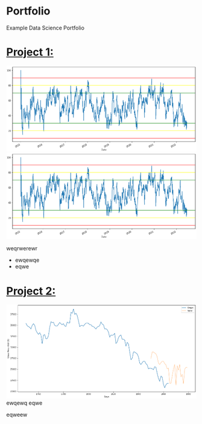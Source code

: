 # Portfolio
Example Data Science Portfolio

# [Project 1: ](https://www.example.com)
![](https://github.com/anhkhoa134/Portfolio/blob/main/images/2022-06-25_000339.png)
![](/images/2022-06-25_000339.png)

weqrwerewr
* ewqewqe
* eqwe

# [Project 2: ](https://www.example.com)
![alt text](https://raw.githubusercontent.com/anhkhoa134/Portfolio/main/images/2022-06-25_000505.png)
ewqewq
eqwe

eqweew
